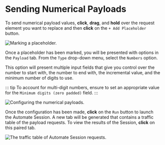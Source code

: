 # Sending Numerical Payloads

To send numerical payload values, **click**, **drag**, and **hold** over the request element you want to replace and then **click** on the `+ Add Placeholder` button.

<img alt="Marking a placeholder." src="/_images/automate_placeholder_numbers.png" center/>

Once a placeholder has been marked, you will be presented with options in the `Payload` tab. From the `Type` drop-down menu, select the `Numbers` option.

This option will present multiple input fields that give you control over the number to start with, the number to end with, the incremental value, and the minimum number of digits to use.

::: tip
To account for multi-digit numbers, ensure to set an appropriate value for the `Minimum digits (zero padded)` field.
:::

<img alt="Configuring the numerical payloads." src="/_images/automate_numbers.png" center/>

Once the configuration has been made, **click** on the `Run` button to launch the Automate Session. A new tab will be generated that contains a traffic table of the payload requests. To view the results of the Session, **click** on this paired tab.

<img alt="The traffic table of Automate Session requests." src="/_images/automate_numbers_results.png" center/>
